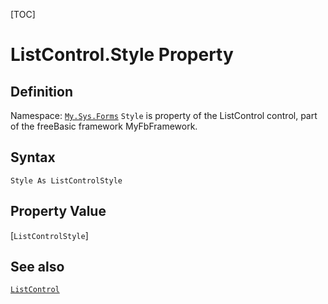 [TOC]
# ListControl.Style Property

## Definition
Namespace: [`My.Sys.Forms`](My.Sys.Forms.md)
`Style` is property of the ListControl control, part of the freeBasic framework MyFbFramework.
## Syntax
```freeBasic
Style As ListControlStyle
```
## Property Value
[`ListControlStyle`]
## See also
[`ListControl`](ListControl.md)
